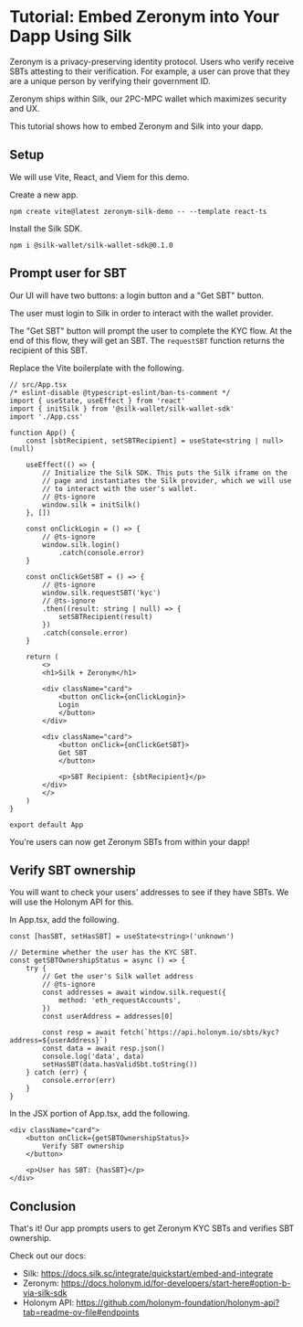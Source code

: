 # Tutorial: Embed Zeronym into Your Dapp Using Silk

Zeronym is a privacy-preserving identity protocol. Users who verify receive SBTs attesting to their verification. For example, a user can prove that they are a unique person by verifying their government ID.

Zeronym ships within Silk, our 2PC-MPC wallet which maximizes security and UX.

This tutorial shows how to embed Zeronym and Silk into your dapp.

## Setup

We will use Vite, React, and Viem for this demo.

Create a new app.

    npm create vite@latest zeronym-silk-demo -- --template react-ts

Install the Silk SDK.

    npm i @silk-wallet/silk-wallet-sdk@0.1.0

## Prompt user for SBT

Our UI will have two buttons: a login button and a "Get SBT" button.

The user must login to Silk in order to interact with the wallet provider.

The "Get SBT" button will prompt the user to complete the KYC flow. At the end of this flow, they will get an SBT. The `requestSBT` function returns the recipient of this SBT.

Replace the Vite boilerplate with the following.

    // src/App.tsx
    /* eslint-disable @typescript-eslint/ban-ts-comment */
    import { useState, useEffect } from 'react'
    import { initSilk } from '@silk-wallet/silk-wallet-sdk'
    import './App.css'

    function App() {
        const [sbtRecipient, setSBTRecipient] = useState<string | null>(null)

        useEffect(() => {
            // Initialize the Silk SDK. This puts the Silk iframe on the
            // page and instantiates the Silk provider, which we will use
            // to interact with the user's wallet.
            // @ts-ignore
            window.silk = initSilk()
        }, [])

        const onClickLogin = () => {
            // @ts-ignore
            window.silk.login()
                .catch(console.error)
        }

        const onClickGetSBT = () => {
            // @ts-ignore
            window.silk.requestSBT('kyc')
            // @ts-ignore
            .then((result: string | null) => {
                setSBTRecipient(result)
            })
            .catch(console.error)
        }

        return (
            <>
            <h1>Silk + Zeronym</h1>

            <div className="card">
                <button onClick={onClickLogin}>
                Login
                </button>
            </div>

            <div className="card">
                <button onClick={onClickGetSBT}>
                Get SBT
                </button>
                
                <p>SBT Recipient: {sbtRecipient}</p>
            </div>
            </>
        )
    }

    export default App

You're users can now get Zeronym SBTs from within your dapp!

## Verify SBT ownership

You will want to check your users' addresses to see if they have SBTs. We will use the Holonym API for this.

In App.tsx, add the following.

    const [hasSBT, setHasSBT] = useState<string>('unknown')

    // Determine whether the user has the KYC SBT.
    const getSBTOwnershipStatus = async () => {
        try {
            // Get the user's Silk wallet address
            // @ts-ignore
            const addresses = await window.silk.request({
                method: 'eth_requestAccounts',
            })
            const userAddress = addresses[0]

            const resp = await fetch(`https://api.holonym.io/sbts/kyc?address=${userAddress}`)
            const data = await resp.json()
            console.log('data', data)
            setHasSBT(data.hasValidSbt.toString())
        } catch (err) {
            console.error(err)
        }
    }

In the JSX portion of App.tsx, add the following.

    <div className="card">
        <button onClick={getSBTOwnershipStatus}>
            Verify SBT ownership
        </button>
        
        <p>User has SBT: {hasSBT}</p>
    </div>

## Conclusion

That's it! Our app prompts users to get Zeronym KYC SBTs and verifies SBT ownership.

Check out our docs:
- Silk: https://docs.silk.sc/integrate/quickstart/embed-and-integrate
- Zeronym: https://docs.holonym.id/for-developers/start-here#option-b-via-silk-sdk
- Holonym API: https://github.com/holonym-foundation/holonym-api?tab=readme-ov-file#endpoints

